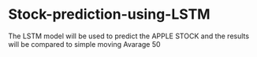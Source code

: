 # Stock-prediction-using-LSTM
The LSTM model will be used to predict the APPLE STOCK and the results will be compared to simple moving Avarage 50
